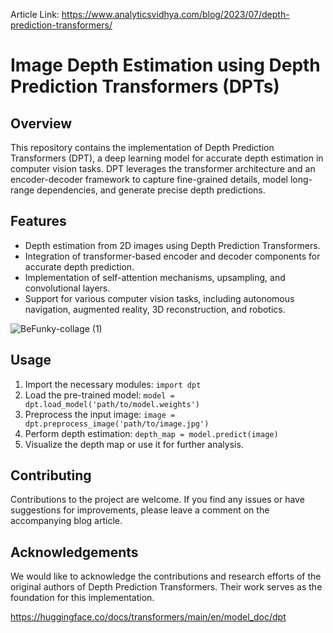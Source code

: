 Article Link: https://www.analyticsvidhya.com/blog/2023/07/depth-prediction-transformers/
# Image Depth Estimation using Depth Prediction Transformers (DPTs)

## Overview
This repository contains the implementation of Depth Prediction Transformers (DPT), a deep learning model for accurate depth estimation in computer vision tasks. DPT leverages the transformer architecture and an encoder-decoder framework to capture fine-grained details, model long-range dependencies, and generate precise depth predictions.

## Features
- Depth estimation from 2D images using Depth Prediction Transformers.
- Integration of transformer-based encoder and decoder components for accurate depth prediction.
- Implementation of self-attention mechanisms, upsampling, and convolutional layers.
- Support for various computer vision tasks, including autonomous navigation, augmented reality, 3D reconstruction, and robotics.

![BeFunky-collage (1)](https://github.com/inuwamobarak/depth-estimation-DPT/assets/65142149/655f18e1-6f41-42ec-afc8-a79ac0e9f4a1)

## Usage
1. Import the necessary modules: `import dpt`
2. Load the pre-trained model: `model = dpt.load_model('path/to/model.weights')`
3. Preprocess the input image: `image = dpt.preprocess_image('path/to/image.jpg')`
4. Perform depth estimation: `depth_map = model.predict(image)`
5. Visualize the depth map or use it for further analysis.

## Contributing
Contributions to the project are welcome. If you find any issues or have suggestions for improvements, please leave a comment on the accompanying blog article.

## Acknowledgements
We would like to acknowledge the contributions and research efforts of the original authors of Depth Prediction Transformers. Their work serves as the foundation for this implementation.

https://huggingface.co/docs/transformers/main/en/model_doc/dpt
